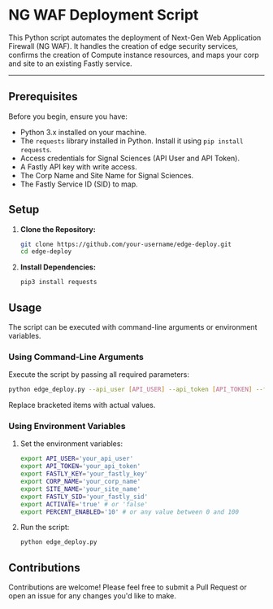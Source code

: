 # NG WAF Deployment Script

This Python script automates the deployment of Next-Gen Web Application Firewall (NG WAF). It handles the creation of edge security services, confirms the creation of Compute instance resources, and maps your corp and site to an existing Fastly service.

---

## Prerequisites

Before you begin, ensure you have:

- Python 3.x installed on your machine.
- The `requests` library installed in Python. Install it using `pip install requests`.
- Access credentials for Signal Sciences (API User and API Token).
- A Fastly API key with write access.
- The Corp Name and Site Name for Signal Sciences.
- The Fastly Service ID (SID) to map.

## Setup

1. **Clone the Repository:**
   
   ```bash
   git clone https://github.com/your-username/edge-deploy.git
   cd edge-deploy
   ```

2. **Install Dependencies:**
   
   ```bash
   pip3 install requests
   ```

## Usage

The script can be executed with command-line arguments or environment variables. 

### Using Command-Line Arguments

Execute the script by passing all required parameters:

```bash
python edge_deploy.py --api_user [API_USER] --api_token [API_TOKEN] --fastly_key [FASTLY_KEY] --corp_name [CORP_NAME] --site_name [SITE_NAME] --fastly_sid [FASTLY_SID] [--activate] [--percent_enabled [0-100]]
```

Replace bracketed items with actual values.

### Using Environment Variables

1. Set the environment variables:

   ```bash
   export API_USER='your_api_user'
   export API_TOKEN='your_api_token'
   export FASTLY_KEY='your_fastly_key'
   export CORP_NAME='your_corp_name'
   export SITE_NAME='your_site_name'
   export FASTLY_SID='your_fastly_sid'
   export ACTIVATE='true' # or 'false'
   export PERCENT_ENABLED='10' # or any value between 0 and 100
   ```

2. Run the script:

   ```bash
   python edge_deploy.py
   ```

## Contributions

Contributions are welcome! Please feel free to submit a Pull Request or open an issue for any changes you'd like to make.
